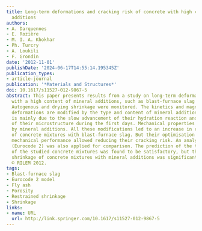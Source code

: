 ```yaml
---
title: Long-term deformations and cracking risk of concrete with high content of mineral
  additions
authors:
- A. Darquennes
- E. Rozière
- M. I. A. Khokhar
- Ph. Turcry
- A. Loukili
- F. Grondin
date: '2012-11-01'
publishDate: '2024-06-17T14:55:14.195345Z'
publication_types:
- article-journal
publication: '*Materials and Structures*'
doi: 10.1617/s11527-012-9867-5
abstract: This paper presents results from a study on long-term deformations of concrete
  with a high content of mineral additions, such as blast-furnace slag and fly ash.
  Autogenous and drying shrinkage were monitored. The kinetics and magnitude of these
  deformations are modified by the type and content of mineral additions. This behaviour
  is mainly due to the slow advancement of their hydration reaction and to the evolution
  of their microstructure during the first days. Mechanical properties were also affected
  by mineral additions. All these modifications led to an increase in cracking susceptibility
  of concrete mixtures with blast-furnace slag. But their optimisation in terms of
  mechanical performance allowed reducing their cracking risk. An analytical model
  (Eurocode 2) was also applied for comparison. The prediction of the total shrinkage
  of the studied concrete mixtures was found to be satisfactory, but the autogenous
  shrinkage of concrete mixtures with mineral additions was significantly underestimated.
  © RILEM 2012.
tags:
- Blast-furnace slag
- Eurocode 2 model
- Fly ash
- Porosity
- Restrained shrinkage
- Shrinkage
links:
- name: URL
  url: http://link.springer.com/10.1617/s11527-012-9867-5
---
```

